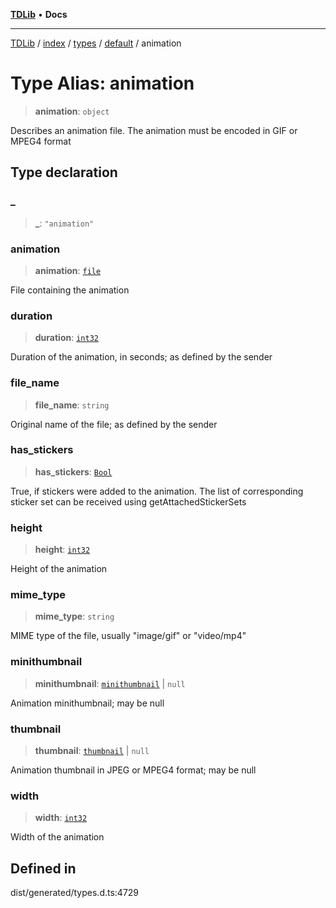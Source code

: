 [**TDLib**](../../../../../../README.md) • **Docs**

***

[TDLib](../../../../../../modules.md) / [index](../../../../../README.md) / [types](../../../README.md) / [default](../README.md) / animation

# Type Alias: animation

> **animation**: `object`

Describes an animation file. The animation must be encoded in GIF or MPEG4 format

## Type declaration

### \_

> **\_**: `"animation"`

### animation

> **animation**: [`file`](file.md)

File containing the animation

### duration

> **duration**: [`int32`](int32.md)

Duration of the animation, in seconds; as defined by the sender

### file\_name

> **file\_name**: `string`

Original name of the file; as defined by the sender

### has\_stickers

> **has\_stickers**: [`Bool`](Bool.md)

True, if stickers were added to the animation. The list of corresponding sticker set can be received using getAttachedStickerSets

### height

> **height**: [`int32`](int32.md)

Height of the animation

### mime\_type

> **mime\_type**: `string`

MIME type of the file, usually "image/gif" or "video/mp4"

### minithumbnail

> **minithumbnail**: [`minithumbnail`](minithumbnail.md) \| `null`

Animation minithumbnail; may be null

### thumbnail

> **thumbnail**: [`thumbnail`](thumbnail.md) \| `null`

Animation thumbnail in JPEG or MPEG4 format; may be null

### width

> **width**: [`int32`](int32.md)

Width of the animation

## Defined in

dist/generated/types.d.ts:4729

